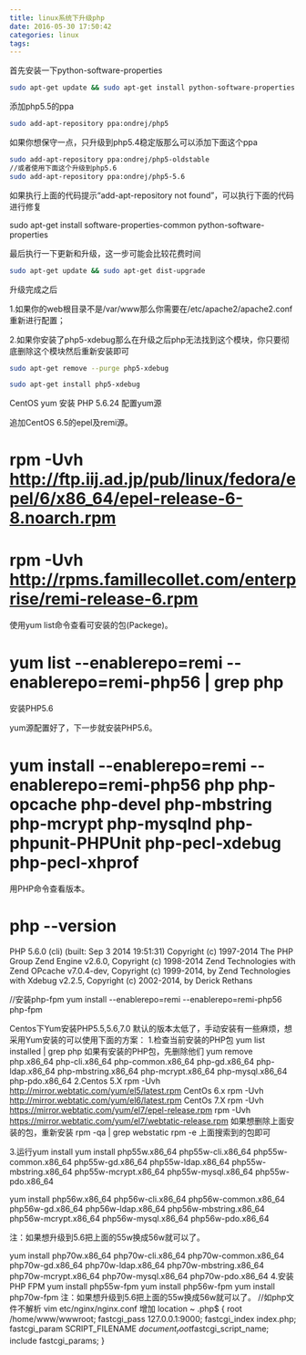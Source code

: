 ```yaml
---
title: linux系统下升级php
date: 2016-05-30 17:50:42
categories: linux
tags:
---
```

首先安装一下python-software-properties

``` bash
sudo apt-get update && sudo apt-get install python-software-properties
```
添加php5.5的ppa

``` bash
sudo add-apt-repository ppa:ondrej/php5
```
如果你想保守一点，只升级到php5.4稳定版那么可以添加下面这个ppa

``` bash
sudo add-apt-repository ppa:ondrej/php5-oldstable
//或者使用下面这个升级到php5.6
sudo add-apt-repository ppa:ondrej/php5-5.6
```
如果执行上面的代码提示“add-apt-repository not found”，可以执行下面的代码进行修复


sudo apt-get install software-properties-common python-software-properties

最后执行一下更新和升级，这一步可能会比较花费时间

``` bash
sudo apt-get update && sudo apt-get dist-upgrade
```
升级完成之后

1.如果你的web根目录不是/var/www那么你需要在/etc/apache2/apache2.conf重新进行配置；

2.如果你安装了php5-xdebug那么在升级之后php无法找到这个模块，你只要彻底删除这个模块然后重新安装即可

``` bash
sudo apt-get remove --purge php5-xdebug

sudo apt-get install php5-xdebug
```

CentOS yum 安装 PHP 5.6.24
配置yum源

追加CentOS 6.5的epel及remi源。

# rpm -Uvh http://ftp.iij.ad.jp/pub/linux/fedora/epel/6/x86_64/epel-release-6-8.noarch.rpm
# rpm -Uvh http://rpms.famillecollet.com/enterprise/remi-release-6.rpm

使用yum list命令查看可安装的包(Packege)。

# yum list --enablerepo=remi --enablerepo=remi-php56 | grep php
安装PHP5.6

yum源配置好了，下一步就安装PHP5.6。

# yum install --enablerepo=remi --enablerepo=remi-php56 php php-opcache php-devel php-mbstring php-mcrypt php-mysqlnd php-phpunit-PHPUnit php-pecl-xdebug php-pecl-xhprof
用PHP命令查看版本。

# php --version
PHP 5.6.0 (cli) (built: Sep 3 2014 19:51:31)
Copyright (c) 1997-2014 The PHP Group
Zend Engine v2.6.0, Copyright (c) 1998-2014 Zend Technologies
with Zend OPcache v7.0.4-dev, Copyright (c) 1999-2014, by Zend Technologies
with Xdebug v2.2.5, Copyright (c) 2002-2014, by Derick Rethans

//安装php-fpm
yum install --enablerepo=remi --enablerepo=remi-php56 php-fpm

Centos下Yum安装PHP5.5,5.6,7.0
默认的版本太低了，手动安装有一些麻烦，想采用Yum安装的可以使用下面的方案：
1.检查当前安装的PHP包
yum list installed | grep php
如果有安装的PHP包，先删除他们
 yum remove php.x86_64 php-cli.x86_64 php-common.x86_64 php-gd.x86_64 php-ldap.x86_64 php-mbstring.x86_64 php-mcrypt.x86_64 php-mysql.x86_64 php-pdo.x86_64
2.Centos 5.X
  rpm -Uvh http://mirror.webtatic.com/yum/el5/latest.rpm
  CentOs 6.x
  rpm -Uvh http://mirror.webtatic.com/yum/el6/latest.rpm
  CentOs 7.X
rpm -Uvh https://mirror.webtatic.com/yum/el7/epel-release.rpm
rpm -Uvh https://mirror.webtatic.com/yum/el7/webtatic-release.rpm
如果想删除上面安装的包，重新安装
rpm -qa | grep webstatic
rpm -e  上面搜索到的包即可

3.运行yum install
yum install php55w.x86_64 php55w-cli.x86_64 php55w-common.x86_64 php55w-gd.x86_64 php55w-ldap.x86_64 php55w-mbstring.x86_64 php55w-mcrypt.x86_64 php55w-mysql.x86_64 php55w-pdo.x86_64

yum install php56w.x86_64 php56w-cli.x86_64 php56w-common.x86_64 php56w-gd.x86_64 php56w-ldap.x86_64 php56w-mbstring.x86_64 php56w-mcrypt.x86_64 php56w-mysql.x86_64 php56w-pdo.x86_64

注：如果想升级到5.6把上面的55w换成56w就可以了。

yum install php70w.x86_64 php70w-cli.x86_64 php70w-common.x86_64 php70w-gd.x86_64 php70w-ldap.x86_64 php70w-mbstring.x86_64 php70w-mcrypt.x86_64 php70w-mysql.x86_64 php70w-pdo.x86_64
4.安装PHP FPM
yum install php55w-fpm 
yum install php56w-fpm 
yum install php70w-fpm
注：如果想升级到5.6把上面的55w换成56w就可以了。
//如php文件不解析
vim etc/nginx/nginx.conf
增加
location ~ \.php$ {
            root          /home/www/wwwroot;
            fastcgi_pass   127.0.0.1:9000;
            fastcgi_index  index.php;
           fastcgi_param  SCRIPT_FILENAME    $document_root$fastcgi_script_name;
            include        fastcgi_params;
        }